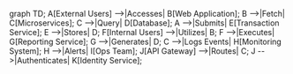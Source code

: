 graph TD;
    A[External Users] -->|Accesses| B[Web Application];
    B -->|Fetch| C[Microservices];
    C -->|Query| D[Database];
    A -->|Submits| E[Transaction Service];
    E -->|Stores| D;
    F[Internal Users] -->|Utilizes| B;
    F -->|Executes| G[Reporting Service];
    G -->|Generates| D;
    C -->|Logs Events| H[Monitoring System];
    H -->|Alerts| I[Ops Team];
    J[API Gateway] -->|Routes| C;
    J -->|Authenticates| K[Identity Service];